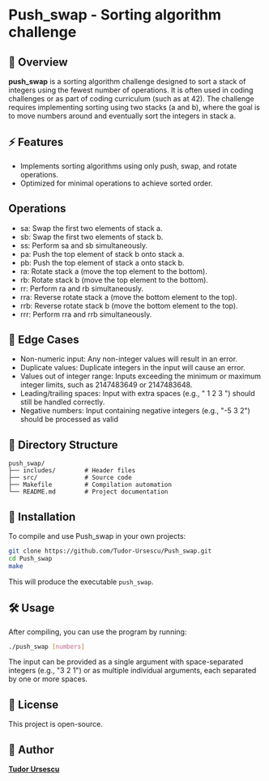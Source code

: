 # Push_swap - Sorting algorithm challenge

## 📌 Overview

**push_swap** is a sorting algorithm challenge designed to sort a stack of integers using the fewest number of operations. It is often used in coding challenges or as part of coding curriculum (such as at 42). The challenge requires implementing sorting using two stacks (a and b), where the goal is to move numbers around and eventually sort the integers in stack a.

## ⚡ Features
- Implements sorting algorithms using only push, swap, and rotate operations.
- Optimized for minimal operations to achieve sorted order.

## Operations
- sa: Swap the first two elements of stack a.
- sb: Swap the first two elements of stack b.
- ss: Perform sa and sb simultaneously.
- pa: Push the top element of stack b onto stack a.
- pb: Push the top element of stack a onto stack b.
- ra: Rotate stack a (move the top element to the bottom).
- rb: Rotate stack b (move the top element to the bottom).
- rr: Perform ra and rb simultaneously.
- rra: Reverse rotate stack a (move the bottom element to the top).
- rrb: Reverse rotate stack b (move the bottom element to the top).
- rrr: Perform rra and rrb simultaneously.

## 🚫 Edge Cases 
- Non-numeric input: Any non-integer values will result in an error.
- Duplicate values: Duplicate integers in the input will cause an error.
- Values out of integer range: Inputs exceeding the minimum or maximum integer limits,
  such as 2147483649 or 2147483648.
- Leading/trailing spaces: Input with extra spaces (e.g., " 1 2 3 ") should still be handled   correctly.
- Negative numbers: Input containing negative integers (e.g., "-5 3 2") should be processed as valid

## 📂 Directory Structure
```
push_swap/
├── includes/        # Header files
├── src/             # Source code
├── Makefile         # Compilation automation
└── README.md        # Project documentation
```

## 🚀 Installation
To compile and use Push_swap in your own projects:
```sh
git clone https://github.com/Tudor-Ursescu/Push_swap.git
cd Push_swap
make
```
This will produce the executable `push_swap`.

## 🛠️ Usage
After compiling, you can use the program by running:
```sh
./push_swap [numbers]
```
The input can be provided as a single argument with space-separated integers (e.g., "3 2 1") or as multiple individual arguments, each separated by one or more spaces.


## 📜 License
This project is open-source.

## 👤 Author
[**Tudor Ursescu**](https://github.com/Tudor-Ursescu)